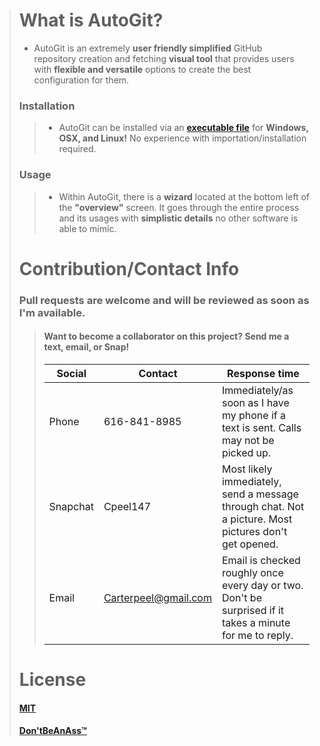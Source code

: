 ># What is AutoGit? 
 >- AutoGit is an extremely **user friendly simplified** GitHub   
   repository creation and fetching **visual tool** that provides users 
   with **flexible and versatile** options to create the best   
   configuration for them.
>### Installation
>>- AutoGit can be installed via an **[executable file](https://1drv.ms/u/s!Al2NWpwGM_xygexC2Gx7cmPXBA1iUw?e=NPxzJz)** for **Windows, OSX, and Linux!** No experience with importation/installation required. 
>### Usage
>>- Within AutoGit, there is a **wizard** located at the bottom left of the **"overview"** screen. It goes through the entire process and its usages with **simplistic details** no other software is able to mimic.
># Contribution/Contact Info
>### Pull requests are welcome and will be reviewed as soon as I'm available.
>
>
>
>>#### **Want to become a collaborator on this project? Send me a text, email, or Snap!**
>>|Social|Contact| Response time |
>>| ----------- | ----------- |----------- |
>>| Phone | 616-841-8985 | Immediately/as soon as I have my phone if a text is sent. Calls may not be picked up.
>>| Snapchat | Cpeel147 | Most likely immediately, send a message through chat. Not a picture. Most pictures don't get opened.
>>| Email | [Carterpeel@gmail.com](mailto:carterpeel@gmail.com) | Email is checked roughly once every day or two. Don't be surprised if it takes a minute for me to reply.
>
># License
>#### [MIT](https://choosealicense.com/licenses/mit/)
>#### [Don'tBeAnAss&trade;](https://integrity.mit.edu/handbook/writing-code)
